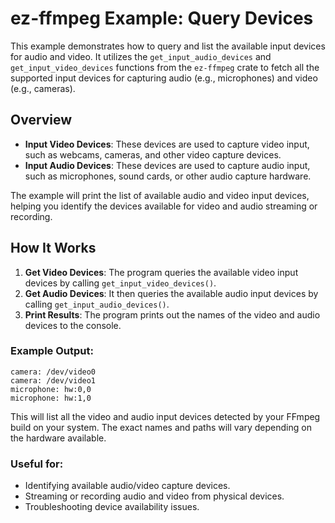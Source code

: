 # ez-ffmpeg Example: Query Devices

This example demonstrates how to query and list the available input devices for audio and video. It utilizes the `get_input_audio_devices` and `get_input_video_devices` functions from the `ez-ffmpeg` crate to fetch all the supported input devices for capturing audio (e.g., microphones) and video (e.g., cameras).

## Overview

- **Input Video Devices**: These devices are used to capture video input, such as webcams, cameras, and other video capture devices.
- **Input Audio Devices**: These devices are used to capture audio input, such as microphones, sound cards, or other audio capture hardware.

The example will print the list of available audio and video input devices, helping you identify the devices available for video and audio streaming or recording.

## How It Works

1. **Get Video Devices**: The program queries the available video input devices by calling `get_input_video_devices()`.
2. **Get Audio Devices**: It then queries the available audio input devices by calling `get_input_audio_devices()`.
3. **Print Results**: The program prints out the names of the video and audio devices to the console.

### Example Output:

```plaintext
camera: /dev/video0
camera: /dev/video1
microphone: hw:0,0
microphone: hw:1,0
```

This will list all the video and audio input devices detected by your FFmpeg build on your system. The exact names and paths will vary depending on the hardware available.

### Useful for:

- Identifying available audio/video capture devices.
- Streaming or recording audio and video from physical devices.
- Troubleshooting device availability issues.